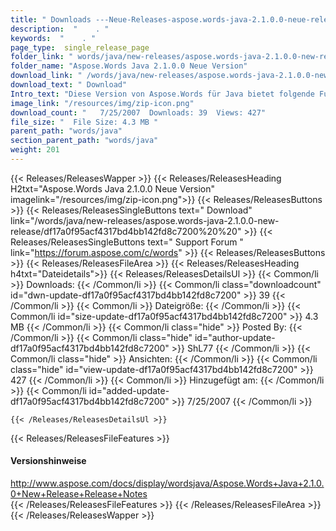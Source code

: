 ```yaml
---
title: " Downloads ---Neue-Releases-aspose.words-java-2.1.0.0-neue-release . "
description:  "    . " 
keywords:  "    . " 
page_type:  single_release_page
folder_link: " words/java/new-releases/aspose.words-java-2.1.0.0-new-release/"
folder_name: "Aspose.Words Java 2.1.0.0 Neue Version"
download_link: " /words/java/new-releases/aspose.words-java-2.1.0.0-new-release/df17a0f95acf4317bd4bb142fd8c7200"
download_text: " Download"
Intro_text: "Diese Version von Aspose.Words für Java bietet folgende Funktionen: HTML-Export (entspricht vollständig HT..."
image_link: "/resources/img/zip-icon.png"
download_count: "   7/25/2007  Downloads: 39  Views: 427"
file_size: "  File Size: 4.3 MB "
parent_path: "words/java"
section_parent_path: "words/java"
weight: 201
---
```


{{< Releases/ReleasesWapper >}}
  {{< Releases/ReleasesHeading H2txt="Aspose.Words Java 2.1.0.0 Neue Version" imagelink="/resources/img/zip-icon.png">}}
  {{< Releases/ReleasesButtons >}}
    {{< Releases/ReleasesSingleButtons text=" Download" link="/words/java/new-releases/aspose.words-java-2.1.0.0-new-release/df17a0f95acf4317bd4bb142fd8c7200%20%20" >}}
    {{< Releases/ReleasesSingleButtons text=" Support Forum " link="https://forum.aspose.com/c/words" >}}
  {{< Releases/ReleasesButtons >}}
  {{< Releases/ReleasesFileArea >}}
    {{< Releases/ReleasesHeading h4txt="Dateidetails">}}
    {{< Releases/ReleasesDetailsUl >}}
            {{< Common/li >}} Downloads: {{< /Common/li >}}
      {{< Common/li class="downloadcount" id="dwn-update-df17a0f95acf4317bd4bb142fd8c7200" >}} 39 {{< /Common/li >}}
      {{< Common/li >}} Dateigröße: {{< /Common/li >}}
      {{< Common/li id="size-update-df17a0f95acf4317bd4bb142fd8c7200" >}} 4.3 MB {{< /Common/li >}} 
      {{< Common/li  class="hide" >}} Posted By: {{< /Common/li >}} 
      {{< Common/li class="hide" id="author-update-df17a0f95acf4317bd4bb142fd8c7200" >}} ShL77 {{< /Common/li >}}
      {{< Common/li class="hide" >}} Ansichten: {{< /Common/li >}}
      {{< Common/li class="hide" id="view-update-df17a0f95acf4317bd4bb142fd8c7200" >}} 427 {{< /Common/li >}}
      {{< Common/li >}} Hinzugefügt am: {{< /Common/li >}}
      {{< Common/li id="added-update-df17a0f95acf4317bd4bb142fd8c7200" >}} 7/25/2007 {{< /Common/li >}} 

    {{< /Releases/ReleasesDetailsUl >}}

  {{< Releases/ReleasesFileFeatures >}}
      <h4>Versionshinweise</h4><div> <a href="http://www.aspose.com/docs/display/wordsjava/Aspose.Words+Java+2.1.0.0+New+Release+Release+Notes">http://www.aspose.com/docs/display/wordsjava/Aspose.Words+Java+2.1.0.0+New+Release+Release+Notes</a></div>
  {{< /Releases/ReleasesFileFeatures >}}
 {{< /Releases/ReleasesFileArea >}}
{{< /Releases/ReleasesWapper >}}



